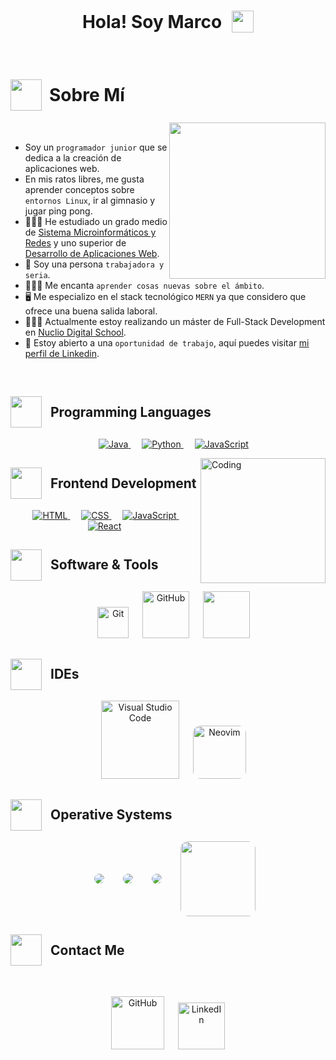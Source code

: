 <h1 align="center" style="display: flex; justify-content: center; align-items: center; gap: 16px;">
  Hola! Soy Marco
  <img src="https://media.giphy.com/media/hvRJCLFzcasrR4ia7z/giphy.gif" width="35">
</h1>

<br>
	
# <picture style="display: flex; align-items: center; gap: 12px;"><img src = "https://github.com/7oSkaaa/7oSkaaa/blob/main/Images/about_me.gif?raw=true" width = 50px> Sobre Mí</picture> 

<picture> <img align="right" src="https://github.com/7oSkaaa/7oSkaaa/blob/main/Images/Right_Side.gif?raw=true" width = 250px></picture>

<br>

- Soy un `programador junior` que se dedica a la creación de aplicaciones web.
- En mis ratos libres, me gusta aprender conceptos sobre `entornos Linux`, ir al gimnasio y jugar ping pong.
- 🧑🏻‍🏫 He estudiado un grado medio de [Sistema Microinformáticos y Redes](https://todofp.es/que-estudiar/loe/informatica-comunicaciones/sistemas-microniformaticos-redes.html) y uno superior de [Desarrollo de Aplicaciones Web](https://todofp.es/que-estudiar/loe/informatica-comunicaciones/des-aplicaciones-web.html).
- 💫 Soy una persona `trabajadora y seria`.
- 🧑🏻‍💻 Me encanta `aprender cosas nuevas sobre el ámbito`.
- 🖥️ Me especializo en el stack tecnológico `MERN` ya que considero que ofrece una buena salida laboral.
- 🧑🏻‍🎓 Actualmente estoy realizando un máster de Full-Stack Development en [Nuclio Digital School]([https://fpprofessionaleducation.tajamar.es/desarrollo-web-full-stack-multicloud/](https://nuclio.school/master-full-stack-developer/)).
- 💭 Estoy abierto a una `oportunidad de trabajo`, aquí puedes visitar [mi perfil de Linkedin](https://www.linkedin.com/in/marco-rodriguez-rey-b082361b9/).

<br>

<!--

<div style="display: flex; justify-content: center; margin-top: 100px;">

  [![spotify-github-profile](https://spotify-github-profile.kittinanx.com/api/view?uid=31ysugbewftz47gmqusjhn4vjime&cover_image=true&theme=default&show_offline=false&background_color=121212&interchange=false&bar_color=bb00ff&bar_color_cover=false)](https://github.com/kittinan/spotify-github-profile)

</div>
-->

<h2 style="display: flex; align-items: center; gap: 14px;"><picture> <img src = "https://github.com/7oSkaaa/7oSkaaa/blob/main/Images/Programming_Languages.gif?raw=true" width = 50px></picture> Programming Languages</h2>

<p align="center">
  &emsp;
  <a href="https://www.java.com" target="_blank"> 
    <img alt="Java" src="https://img.shields.io/badge/Java-%23007396.svg?style=plastic&logo=java&logoColor=white">
  </a>
  &emsp;
   <a href="https://www.python.org" target="_blank">
    <img alt="Python" src="https://img.shields.io/badge/Python%20-%2314354C.svg?style=plastic&logo=python&logoColor=white">
  </a>
  &emsp;
   <a href="https://developer.mozilla.org/en-US/docs/Web/JavaScript" target="_blank"> 
     <img alt="JavaScript" src="https://img.shields.io/badge/JavaScript%20-%23F7DF1E.svg?style=plastic&logo=javascript&logoColor=black">
   </a>
</p>

<picture>
    <img align="right" alt="Coding" width="200" src="https://i.pinimg.com/originals/81/17/8b/81178b47a8598f0c81c4799f2cdd4057.gif">
</picture>

<h2 style="display: flex; align-items: center; gap: 14px;"><picture> <img src = "https://github.com/7oSkaaa/7oSkaaa/blob/main/Images/Front_End.gif?raw=true" width = 50px>  </picture> Frontend Development</h2>

<p align="center"> 
  &emsp; 
  <a href="https://www.w3.org/html/" target="_blank"> 
   <img alt="HTML" src="https://img.shields.io/badge/HTML5%20-%23E34F26.svg?style=plastic&logo=html5&logoColor=white">
  </a>   
  &emsp;
  <a href="https://www.w3schools.com/css/" target="_blank">
    <img alt="CSS" src="https://img.shields.io/badge/CSS%20-%231572B6.svg?style=plastic&logo=css3&logoColor=white">
  </a>   
  &emsp;
  <a href="https://developer.mozilla.org/en-US/docs/Web/JavaScript" target="_blank"> 
     <img alt="JavaScript" src="https://img.shields.io/badge/JavaScript%20-%23F7DF1E.svg?style=plastic&logo=javascript&logoColor=black">
   </a>
   &emsp;
  <a href="https://www.python.org" target="_blank">
    <img alt="React" src="https://img.shields.io/badge/react-%2361DAFB.svg?style=plastic&logo=React&logoColor=black">
  </a>
</p>

<h2 style="display: flex; align-items: center; gap: 14px;"><picture> <img src = "https://github.com/7oSkaaa/7oSkaaa/blob/main/Images/Software_Tools.gif?raw=true" width = 50px>  </picture>Software & Tools</h2>
 
<p align="center">
  &emsp;
    <a href="#"><img alt="Git" src="https://img.shields.io/badge/Git%20-%23F05033.svg?style=plastic&logo=git&logoColor=white" width="50"></a>
  &emsp;
    <a href="#"><img alt="GitHub" src="https://img.shields.io/badge/github-%23181717.svg?style=plastic&logo=github&logoColor=white" width="75"></a>
  &emsp;
   <a href="#"><img src="https://img.shields.io/badge/discord-738ADA.svg?&style=plastic&logo=discord&logoColor=white" width="75"/></a>
</p>

<h2 style="display: flex; align-items: center; gap: 14px;"><picture> <img src = "https://github.com/7oSkaaa/7oSkaaa/blob/main/Images/IDEs.gif?raw=true" width = 50px>  </picture>IDEs</h2>
 
<p align="center">
  &emsp;
    <a href="#"><img alt="Visual Studio Code" src="https://img.shields.io/badge/Visual%20Studio%20Code-0078d7.svg?style=plastic&logo=visual-studio-code&logoColor=white" width="125"></a>
  &emsp;
    <a href="#"><img alt="Neovim" src="https://img.shields.io/badge/NeoVim-%2357A143.svg?&style=for-the-badge&logo=neovim&logoColor=white" style="border-radius: 12px;" width="85"></a>
</p>

<h2 style="display: flex; align-items: center; gap: 14px;"><picture> <img src = "https://github.com/7oSkaaa/7oSkaaa/blob/main/Images/OS.gif?raw=true" width = 50px>  </picture>Operative Systems</h2>
 
<p align="center" style="display: flex; align-items: center; justify-content: center; gap: 8px;">
  &emsp;
    <a href="#"><img src="https://img.shields.io/badge/Windows-0078D6?style=for-the-badge&logo=windows&logoColor=white" style="border-radius: 12px;" /></a>
  &emsp;
  <a href="#"><img src="https://img.shields.io/badge/Arch_Linux-1793D1?style=for-the-badge&logo=arch-linux&logoColor=white" style="border-radius: 12px;" /></a>
  &emsp;
    <a href="#"><img src="https://img.shields.io/badge/Fedora-294172?style=for-the-badge&logo=fedora&logoColor=white" style="border-radius: 12px;" /></a>
  &emsp;
    <a href="#"><img src="https://img.shields.io/badge/mac%20os-000000?style=for-the-badge&logo=apple&logoColor=white" width="120" style="border-radius: 12px;" /></a>
</p>

<h2 style="display: flex; align-items: center; gap: 14px;"><picture> <img src = "https://github.com/7oSkaaa/7oSkaaa/blob/main/Images/Connect-with-me.gif?raw=true" width = 50px>  </picture>Contact Me</h2>

<br />

<p align="center">
	<a href="https://github.com/marcorgz1"><img src="https://img.shields.io/badge/github-%23181717.svg?style=plastic&logo=github&logoColor=white" width="85" alt="GitHub"/></a>
	&emsp;
	<a href="https://www.linkedin.com/in/marco-rodriguez-rey-b082361b9/"><img src="https://img.shields.io/badge/linkedin-%230A66C2.svg?style=plastic&logo=linkedin&logoColor=white" width="75" alt="LinkedIn"/></a>
</p>
